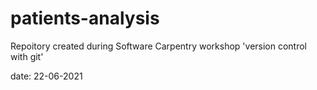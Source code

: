 # patients-analysis

Repoitory created during Software Carpentry workshop 'version control with git'

date: 22-06-2021
